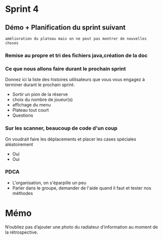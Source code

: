 # Sprint 4

## Démo + Planification du sprint suivant
	amélioration du plateau mais on ne peut pas montrer de nouvelles choses
### Remise au propre et tri des fichiers java,création de la doc

### Ce que nous allons faire durant le prochain sprint
Donnez ici la liste des histoires utilisateurs que vous vous engagez à terminer durant le prochain sprint.
- Sortir un pion de la réserve
- choix du nombre de joueur(s)
- affichage du menu
- Plateau tout court
- Questions

### Sur les scanner, beaucoup de code d'un coup
On voudrait faire les déplacements et placer les cases spéciales aléatoirement
* Oui
* Oui

### PDCA
* L'organisation, on s'éparpille un peu
* Parler dans le groupe, demander de l'aide quand il faut et tester nos méthodes

# Mémo
N’oubliez pas d’ajouter une photo du radiateur d’information au moment de la rétrospective.